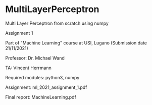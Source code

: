 # MultiLayerPerceptron
Multi Layer Perceptron from scratch using numpy

Assignment 1

Part of "Machine Learning" course at USI, Lugano (Submission date 21/11/2021)

Professor: Dr. Michael Wand

TA: Vincent Herrmann

Required modules: python3, numpy

Assignment: ml_2021_assignment_1.pdf

Final report: MachineLearning.pdf
